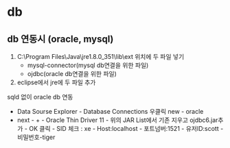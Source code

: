 # db
## db 연동시 (oracle, mysql) 
1. C:\Program Files\Java\jre1.8.0_351\lib\ext 위치에 두 파일 넣기
    - mysql-connector(mysql db연결을 위한 파일)  
    - ojdbc(oracle db연결을 위한 파일)
2. eclipse에서 jre에 두 파일 추가


sqld 없이 oracle db 연동
- Data Sourse Explorer - Database Connections 우클릭 new - oracle  
- next - + - Oracle Thin Driver 11 - 위의 JAR List에서 기존 지우고 ojdbc6.jar추가 - OK 클릭 - SID 체크 : xe - Host:localhost - 포트넘버:1521 - 유저ID:scott - 비밀번호-tiger